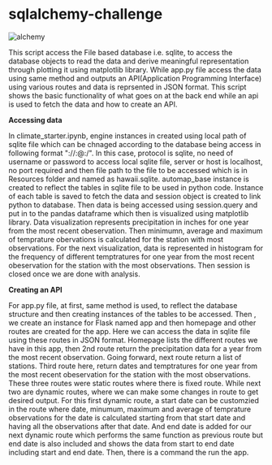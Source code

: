# sqlalchemy-challenge

![alchemy](https://github.com/s0uravk/sqlalchemy-challenge/assets/144293972/e10e7142-5304-45a2-936b-4d78f841192d)

This script access the File based database i.e. sqlite, to access the database objects to read the data and derive meaningful representation through plotting it using matplotlib library. While app.py file access the data using same method and outputs an API(Application Programming Interface) using various routes and data is reprsented in JSON format. This script shows the basic functionality of what goes on at the back end while an api is used to fetch the data and how to create an  API.

**Accessing data**

In climate_starter.ipynb, engine instances in created using local path of sqlite file which can be chnaged according to the database being access in following format "<protocol>://<username>:<password>@<server>:<port>/<fle-path>". In this case, protocol is sqlite, no need of username or password to access local sqlite file, server or host is localhost, no port required and then file path to the file to be accessed which is in Resources folder and named as hawaii.sqlite. automap_base instance is created to reflect the tables in sqlite file to be used in python code. Instance of each table is saved to fetch the data and session object is created to link python to database. Then data is being accessed using session.query and put in to the pandas dataframe which then is visualized using matplotlib library. Data visualization represents precipitation in inches for one year from the most recent obeservation.
Then minimumn, average and maximum of temprature obervations is calculated for the station with most observations. For the next visualization, data is represented in histogram for the frequency of different temptratures for one year from the most recent obeservation for the station with the most observations. Then session is closed once we are done with analysis.

**Creating an API**

For app.py file, at first, same method is used, to reflect the database structure and then creating instances of the tables to be accessed. Then , we create an instance for Flask named app and then homepage and other routes are created for the app. Here we can access the data in sqlite file using these routes in JSON format. Homepage lists the different routes we have in this app, then 2nd route return the precipitation data for a year from the most recent observation. Going forward, next route return a list of stations. Third route here, return dates and temptratures for one year from the most recent obeservation for the station with the most observations. These three routes were static routes where there is fixed route.
While next two are dynamic routes, where we can make some changes in route to get desired output. For this first dynamic route, a start date can be customzied in the route where date, minumum, maximum and average of temprature observations for the date is calculated starting from that start date and having all the observations after that date. And end date is added for our next dynamic route which performs the same function as previous route but end date is also included and shows the data from start to end date including start and end date.
Then, there is a command the run the app.
